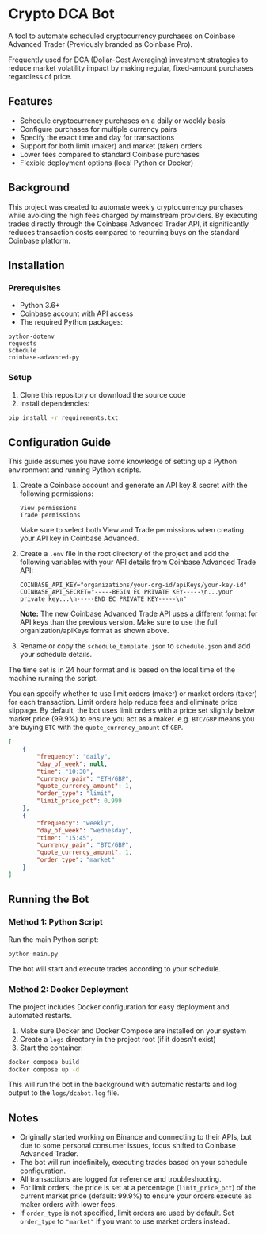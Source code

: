# Crypto DCA Bot

A tool to automate scheduled cryptocurrency purchases on Coinbase Advanced Trader (Previously branded as Coinbase Pro).

Frequently used for DCA (Dollar-Cost Averaging) investment strategies to reduce market volatility impact by making regular, fixed-amount purchases regardless of price.

## Features

- Schedule cryptocurrency purchases on a daily or weekly basis
- Configure purchases for multiple currency pairs
- Specify the exact time and day for transactions
- Support for both limit (maker) and market (taker) orders
- Lower fees compared to standard Coinbase purchases
- Flexible deployment options (local Python or Docker)

## Background

This project was created to automate weekly cryptocurrency purchases while avoiding the high fees charged by mainstream providers. By executing trades directly through the Coinbase Advanced Trader API, it significantly reduces transaction costs compared to recurring buys on the standard Coinbase platform.

## Installation

### Prerequisites

- Python 3.6+
- Coinbase account with API access
- The required Python packages:

```text
python-dotenv
requests
schedule
coinbase-advanced-py
```

### Setup

1. Clone this repository or download the source code
2. Install dependencies:

```bash
pip install -r requirements.txt
```

## Configuration Guide

This guide assumes you have some knowledge of setting up a Python environment and running Python scripts.

1. Create a Coinbase account and generate an API key & secret with the following permissions:

   ```text
   View permissions
   Trade permissions
   ```

   Make sure to select both View and Trade permissions when creating your API key in Coinbase Advanced.

2. Create a `.env` file in the root directory of the project and add the following variables with your API details from Coinbase Advanced Trade API:

   ```text
   COINBASE_API_KEY="organizations/your-org-id/apiKeys/your-key-id"
   COINBASE_API_SECRET="-----BEGIN EC PRIVATE KEY-----\n...your private key...\n-----END EC PRIVATE KEY-----\n"
   ```

   **Note:** The new Coinbase Advanced Trade API uses a different format for API keys than the previous version. Make sure to use the full organization/apiKeys format as shown above.

3. Rename or copy the `schedule_template.json` to `schedule.json` and add your schedule details.

The time set is in 24 hour format and is based on the local time of the machine running the script.

You can specify whether to use limit orders (maker) or market orders (taker) for each transaction. Limit orders help reduce fees and eliminate price slippage. By default, the bot uses limit orders with a price set slightly below market price (99.9%) to ensure you act as a maker. e.g. `BTC/GBP` means you are buying `BTC` with the `quote_currency_amount` of `GBP`.

```json
[
    {
        "frequency": "daily",
        "day_of_week": null,
        "time": "10:30",
        "currency_pair": "ETH/GBP",
        "quote_currency_amount": 1,
        "order_type": "limit",
        "limit_price_pct": 0.999
    },
    {
        "frequency": "weekly",
        "day_of_week": "wednesday",
        "time": "15:45",
        "currency_pair": "BTC/GBP",
        "quote_currency_amount": 1,
        "order_type": "market"
    }
]
```

## Running the Bot

### Method 1: Python Script

Run the main Python script:

```bash
python main.py
```

The bot will start and execute trades according to your schedule.

### Method 2: Docker Deployment

The project includes Docker configuration for easy deployment and automated restarts.

1. Make sure Docker and Docker Compose are installed on your system
2. Create a `logs` directory in the project root (if it doesn't exist)
3. Start the container:

```bash
docker compose build
docker compose up -d
```

This will run the bot in the background with automatic restarts and log output to the `logs/dcabot.log` file.

## Notes

- Originally started working on Binance and connecting to their APIs, but due to some personal consumer issues, focus shifted to Coinbase Advanced Trader.
- The bot will run indefinitely, executing trades based on your schedule configuration.
- All transactions are logged for reference and troubleshooting.
- For limit orders, the price is set at a percentage (`limit_price_pct`) of the current market price (default: 99.9%) to ensure your orders execute as maker orders with lower fees.
- If `order_type` is not specified, limit orders are used by default. Set `order_type` to `"market"` if you want to use market orders instead.
